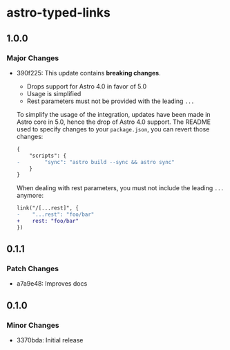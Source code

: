 # astro-typed-links

## 1.0.0

### Major Changes

- 390f225: This update contains **breaking changes**.

  - Drops support for Astro 4.0 in favor of 5.0
  - Usage is simplified
  - Rest parameters must not be provided with the leading `...`

  To simplify the usage of the integration, updates have been made in Astro core in 5.0, hence the drop of Astro 4.0 support. The README used to specify changes to your `package.json`, you can revert those changes:

  ```diff
  {
      "scripts": {
  -        "sync": "astro build --sync && astro sync"
      }
  }
  ```

  When dealing with rest parameters, you must not include the leading `...` anymore:

  ```diff
  link("/[...rest]", {
  -    "...rest": "foo/bar"
  +    rest: "foo/bar"
  })
  ```

## 0.1.1

### Patch Changes

- a7a9e48: Improves docs

## 0.1.0

### Minor Changes

- 3370bda: Initial release
